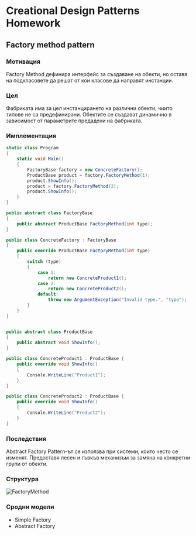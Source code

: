 # Creational Design Patterns Homework

## Factory method pattern

### Мотивация
Factory Method дефинира интерфейс за създаване на обекти, но оставя на подкласовете да решат от кои класове да направят инстанции.

### Цел
Фабриката има за цел инстанцирането на различни обекти, чиито типове не са предефинирани. Обектите се създават динамично в зависимост от параметрите предадени на фабриката.

### Имплементация 

```cs 
static class Program
{
    static void Main()
    {
        FactoryBase factory = new ConcreteFactory();
        ProductBase product = factory.FactoryMethod(1);
        product.ShowInfo();
        product = factory.FactoryMethod(2);
        product.ShowInfo();
    }
}

public abstract class FactoryBase
{
    public abstract ProductBase FactoryMethod(int type);
}

public class ConcreteFactory : FactoryBase
{
    public override ProductBase FactoryMethod(int type)
    {
        switch (type)
        {
            case 1:
                return new ConcreteProduct1();
            case 2:
                return new ConcreteProduct2();
            default:
                throw new ArgumentException("Invalid type.", "type");
        }
    }
}


public abstract class ProductBase
{
    public abstract void ShowInfo();
}

public class ConcreteProduct1 : ProductBase {
    public override void ShowInfo()
    {
        Console.WriteLine("Product1");
    }
}

public class ConcreteProduct2 : ProductBase {
    public override void ShowInfo()
    {
        Console.WriteLine("Product2");
    }
}
```

### Последствия
Abstract Factory Pattern-ът се използва при системи, които често се изменят. Предоставя лесен и гъвкъв механизъм за замяна на конкретни групи от обекти.

### Структура
![FactoryMethod](images/Factory_Method.jpg.jpg "FactoryMethod - UML diagram")

### Сродни модели
* Simple Factory
* Abstract Factory

